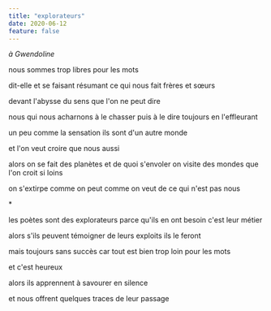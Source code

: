 ```yaml
---
title: "explorateurs"
date: 2020-06-12
feature: false
---
```


*à Gwendoline*

nous sommes trop libres pour les mots

dit-elle
et se faisant résumant ce qui nous fait frères et sœurs

devant l'abysse du sens que l'on ne peut dire

nous qui nous acharnons à le chasser puis à le dire
toujours en l'effleurant

un peu comme la sensation
ils sont d'un autre monde

et l'on veut croire que nous aussi

alors on se fait des planètes et de quoi s'envoler
on visite des mondes que l'on croit si loins

on s'extirpe comme on peut comme on veut
de ce qui n'est pas nous

\*

les poètes sont des explorateurs parce qu'ils en ont besoin
c'est leur métier

alors s'ils peuvent témoigner de leurs exploits
ils le feront

mais toujours sans succès car tout est bien trop loin pour les mots

et c'est heureux

alors
ils apprennent à savourer
en silence

et nous offrent quelques traces de leur passage
